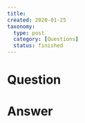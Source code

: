 ```yaml
---
title:
created: 2020-01-25
taxonomy:
  type: post
  category: [Questions]
  status: finished
---
```


# Question


# Answer
